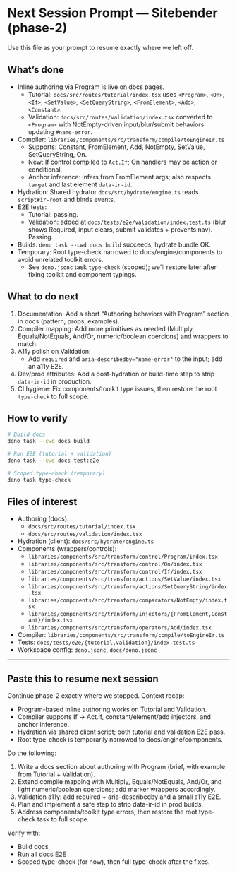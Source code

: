 # Next Session Prompt — Sitebender (phase-2)

Use this file as your prompt to resume exactly where we left off.

## What’s done
- Inline authoring via Program is live on docs pages.
  - Tutorial: `docs/src/routes/tutorial/index.tsx` uses `<Program>`, `<On>`, `<If>`, `<SetValue>`, `<SetQueryString>`, `<FromElement>`, `<Add>`, `<Constant>`.
  - Validation: `docs/src/routes/validation/index.tsx` converted to `<Program>` with NotEmpty-driven input/blur/submit behaviors updating `#name-error`.
- Compiler: `libraries/components/src/transform/compile/toEngineIr.ts`
  - Supports: Constant, FromElement, Add, NotEmpty, SetValue, SetQueryString, On.
  - New: If control compiled to `Act.If`; On handlers may be action or conditional.
  - Anchor inference: infers from FromElement args; also respects `target` and last element `data-ir-id`.
- Hydration: Shared hydrator `docs/src/hydrate/engine.ts` reads `script#ir-root` and binds events.
- E2E tests:
  - Tutorial: passing.
  - Validation: added at `docs/tests/e2e/validation/index.test.ts` (blur shows Required, input clears, submit validates + prevents nav). Passing.
- Builds: `deno task --cwd docs build` succeeds; hydrate bundle OK.
- Temporary: Root type-check narrowed to docs/engine/components to avoid unrelated toolkit errors.
  - See `deno.jsonc` task `type-check` (scoped); we’ll restore later after fixing toolkit and component typings.

## What to do next
1) Documentation: Add a short “Authoring behaviors with Program” section in docs (pattern, props, examples).
2) Compiler mapping: Add more primitives as needed (Multiply, Equals/NotEquals, And/Or, numeric/boolean coercions) and wrappers to match.
3) A11y polish on Validation:
   - Add `required` and `aria-describedby="name-error"` to the input; add an a11y E2E.
4) Dev/prod attributes: Add a post-hydration or build-time step to strip `data-ir-id` in production.
5) CI hygiene: Fix components/toolkit type issues, then restore the root `type-check` to full scope.

## How to verify
```sh
# Build docs
deno task --cwd docs build

# Run E2E (tutorial + validation)
deno task --cwd docs test:e2e

# Scoped type-check (temporary)
deno task type-check
```

## Files of interest
- Authoring (docs):
  - `docs/src/routes/tutorial/index.tsx`
  - `docs/src/routes/validation/index.tsx`
- Hydration (client): `docs/src/hydrate/engine.ts`
- Components (wrappers/controls):
  - `libraries/components/src/transform/control/Program/index.tsx`
  - `libraries/components/src/transform/control/On/index.tsx`
  - `libraries/components/src/transform/control/If/index.tsx`
  - `libraries/components/src/transform/actions/SetValue/index.tsx`
  - `libraries/components/src/transform/actions/SetQueryString/index.tsx`
  - `libraries/components/src/transform/comparators/NotEmpty/index.tsx`
  - `libraries/components/src/transform/injectors/{FromElement,Constant}/index.tsx`
  - `libraries/components/src/transform/operators/Add/index.tsx`
- Compiler: `libraries/components/src/transform/compile/toEngineIr.ts`
- Tests: `docs/tests/e2e/{tutorial,validation}/index.test.ts`
- Workspace config: `deno.jsonc`, `docs/deno.jsonc`

---

## Paste this to resume next session
Continue phase-2 exactly where we stopped. Context recap:
- Program-based inline authoring works on Tutorial and Validation.
- Compiler supports If → Act.If, constant/element/add injectors, and anchor inference.
- Hydration via shared client script; both tutorial and validation E2E pass.
- Root type-check is temporarily narrowed to docs/engine/components.

Do the following:
1) Write a docs section about authoring with Program (brief, with example from Tutorial + Validation).
2) Extend compile mapping with Multiply, Equals/NotEquals, And/Or, and light numeric/boolean coercions; add marker wrappers accordingly.
3) Validation a11y: add required + aria-describedby and a small a11y E2E.
4) Plan and implement a safe step to strip data-ir-id in prod builds.
5) Address components/toolkit type errors, then restore the root type-check task to full scope.

Verify with:
- Build docs
- Run all docs E2E
- Scoped type-check (for now), then full type-check after the fixes.
